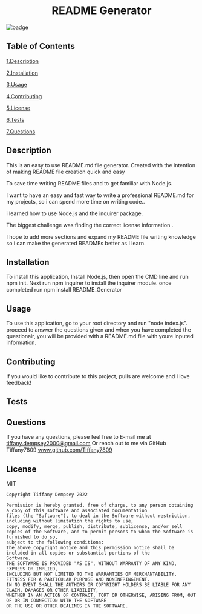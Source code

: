 
<h1 align="center">README Generator</h1>

![badge](https://img.shields.io/badge/license-MIT-brightgreen)

## Table of Contents

<a href="#description">1.Description </a>

<a href="#install">2.Installation </a>

<a href="#use">3.Usage </a>

<a href="#contribute">4.Contributing </a>

<a href="#license">5.License </a> 

<a href="#test">6.Tests </a>

<a href="#questions">7.Questions </a>



<h2 id="describe">Description</h2>

This is an easy to use README.md file generator. Created with the intention of making README file creation quick and easy

 To save time writing README files and to get familiar with Node.js. 

 I want to have an easy and fast way to write a professional README.md for my projects, so i can spend more time on writing code..

 i learned how to use Node.js and the inquirer package.

 The biggest challenge was finding the correct license information .

 I hope to add more sections and expand my README file writing knowledge so i can make the generated READMEs better as I learn.




<h2 id="install">Installation</h2>

To install this application, Install Node.js, then open the CMD line and run npm init. Next run npm inquirer to install the inquirer module. once completed run npm install README_Generator

<h2 id="use">Usage</h2>

To use this application, go to your root directory and run "node index.js". proceed to answer the questions given and when you have completed the questionair, you will be provided with a README.md file with youre inputed information.
    
<h2 id="contribute">Contributing</h2>

If you would like to contribute to this project, pulls are welcome and I love feedback! 

<h2 id="test"> Tests </h2>




<h2 id="questions">Questions</h2>

If you have any questions, please feel free to E-mail me at tiffany.dempsey2000@gmail.com
Or reach out to me via GitHub
 Tiffany7809
 www.github.com/Tiffany7809


<h2 id="license">License</h2>
MIT

    Copyright Tiffany Dempsey 2022

    Permission is hereby granted, free of charge, to any person obtaining a copy of this software and associated documentation 
    files (the "Software"), to deal in the Software without restriction, including without limitation the rights to use, 
    copy, modify, merge, publish, distribute, sublicense, and/or sell copies of the Software, and to permit persons to whom the Software is furnished to do so, 
    subject to the following conditions:
    The above copyright notice and this permission notice shall be included in all copies or substantial portions of the 
    Software.
    THE SOFTWARE IS PROVIDED "AS IS", WITHOUT WARRANTY OF ANY KIND, EXPRESS OR IMPLIED, 
    INCLUDING BUT NOT LIMITED TO THE WARRANTIES OF MERCHANTABILITY, FITNESS FOR A PARTICULAR PURPOSE AND NONINFRINGEMENT. 
    IN NO EVENT SHALL THE AUTHORS OR COPYRIGHT HOLDERS BE LIABLE FOR ANY CLAIM, DAMAGES OR OTHER LIABILITY, 
    WHETHER IN AN ACTION OF CONTRACT, TORT OR OTHERWISE, ARISING FROM, OUT OF OR IN CONNECTION WITH THE SOFTWARE 
    OR THE USE OR OTHER DEALINGS IN THE SOFTWARE.
    



